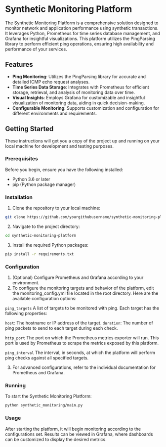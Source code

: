 # Synthetic Monitoring Platform

The Synthetic Monitoring Platform is a comprehensive solution designed to monitor network and application performance using synthetic transactions. It leverages Python, Prometheus for time series database management, and Grafana for insightful visualizations. This platform utilizes the PingParsing library to perform efficient ping operations, ensuring high availability and performance of your services.

## Features

- **Ping Monitoring**: Utilizes the PingParsing library for accurate and detailed ICMP echo request analyses.
- **Time Series Data Storage**: Integrates with Prometheus for efficient storage, retrieval, and analysis of monitoring data over time.
- **Visual Insights**: Employs Grafana for customizable and insightful visualization of monitoring data, aiding in quick decision-making.
- **Configurable Monitoring**: Supports customization and configuration for different environments and requirements.

## Getting Started

These instructions will get you a copy of the project up and running on your local machine for development and testing purposes.

### Prerequisites

Before you begin, ensure you have the following installed:
- Python 3.6 or later
- pip (Python package manager)

### Installation

1. Clone the repository to your local machine:

```bash
git clone https://github.com/yourgithubusername/synthetic-monitoring-platform.git
```

2. Navigate to the project directory:

```bash
cd synthetic-monitoring-platform
```

3. Install the required Python packages:

```bash
pip install -r requirements.txt
```

### Configuration
1. (Optional) Configure Prometheus and Grafana according to your environment.
2. To configure the monitoring targets and behavior of the platform, edit the monitoring_config.yml file located in the root directory. Here are the available configuration options:

`ping_targets`
A list of targets to be monitored with ping. Each target has the following properties:
   
   ``host``: The hostname or IP address of the target.
   ``duration``: The number of ping packets to send to each target during each check.

`http_port`
The port on which the Prometheus metrics exporter will run. This port is used by Prometheus to scrape the metrics exposed by this platform.

`ping_interval`
The interval, in seconds, at which the platform will perform ping checks against all specified targets.

3. For advanced configurations, refer to the individual documentation for Prometheus and Grafana.


### Running
To start the Synthetic Monitoring Platform:
```bash
python synthetic_monitoring/main.py
```

### Usage
After starting the platform, it will begin monitoring according to the configurations set. Results can be viewed in Grafana, where dashboards can be customized to display the desired metrics.

